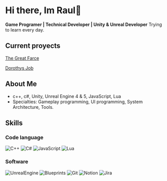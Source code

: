 # Hi there, Im Raul👋


**Game Programer | Technical Developer | Unity & Unreal Developer** 
Trying to learn every day.

## Current proyects
[The Great Farce](https://store.steampowered.com/app/2730710/The_Great_Farce/)

[Dorothys Job](https://store.steampowered.com/app/3926730/Dorothys_Job/)

## About Me
- c++, c#, Unity, Unreal Engine 4 & 5, JavaScript, Lua
- Specialties: Gameplay programming, UI programming, System Architecture, Tools.

## Skills

### Code language
![C++](https://img.shields.io/badge/C++-004482?style=for-the-badge&logo=cplusplus&logoColor=white&labelColor=101010)
![C#](https://img.shields.io/badge/C%23-%23239120.svg?style=for-the-badge&logo=csharp&logoColor=white&labelColor=101010)
![JavaScript](https://img.shields.io/badge/JavaScript-F7DF1E?style=for-the-badge&logo=javascript&logoColor=white&labelColor=101010)
![Lua](https://img.shields.io/badge/Lua-Blue?style=for-the-badge&color=%23000080)

### Software
![UnrealEngine](https://img.shields.io/badge/Unreal_Engine-d1cd6a?style=for-the-badge&logo=unrealengine&logoColor=white&labelColor=101010)
![Blueprints](https://img.shields.io/badge/Blueprints_Visual_Scripting-d1cd6a?style=for-the-badge&logo=unrealengine&logoColor=white&labelColor=101010)
![Git](https://img.shields.io/badge/Source_Control-f05033?style=for-the-badge&logo=git&logoColor=white&labelColor=101010)
![Notion](https://img.shields.io/badge/Notion-8c8c8c?style=for-the-badge&logo=notion&logoColor=white&labelColor=101010)
![Jira](https://img.shields.io/badge/Jira-0071ed?style=for-the-badge&logo=jira&logoColor=white&labelColor=101010)


<!--
**ralu1911/ralu1911** is a ✨ _special_ ✨ repository because its `README.md` (this file) appears on your GitHub profile.

Here are some ideas to get you started:

- 🔭 I’m currently working on ...
- 🌱 I’m currently learning ...
- 👯 I’m looking to collaborate on ...
- 🤔 I’m looking for help with ...
- 💬 Ask me about ...
- 📫 How to reach me: ...
- 😄 Pronouns: ...
- ⚡ Fun fact: ...
-->
